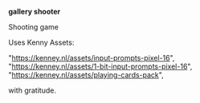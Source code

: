 **gallery shooter**

Shooting game

Uses Kenny Assets:

"https://kenney.nl/assets/input-prompts-pixel-16",
"https://kenney.nl/assets/1-bit-input-prompts-pixel-16",
"https://kenney.nl/assets/playing-cards-pack",

with gratitude.
